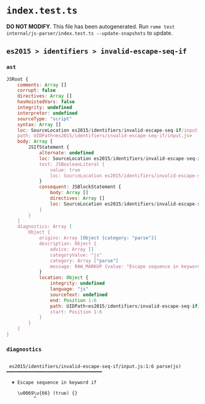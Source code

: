 # `index.test.ts`

**DO NOT MODIFY**. This file has been autogenerated. Run `rome test internal/js-parser/index.test.ts --update-snapshots` to update.

## `es2015 > identifiers > invalid-escape-seq-if`

### `ast`

```javascript
JSRoot {
	comments: Array []
	corrupt: false
	directives: Array []
	hasHoistedVars: false
	integrity: undefined
	interpreter: undefined
	sourceType: "script"
	syntax: Array []
	loc: SourceLocation es2015/identifiers/invalid-escape-seq-if/input.js 1:0-2:0
	path: UIDPath<es2015/identifiers/invalid-escape-seq-if/input.js>
	body: Array [
		JSIfStatement {
			alternate: undefined
			loc: SourceLocation es2015/identifiers/invalid-escape-seq-if/input.js 1:0-1:22
			test: JSBooleanLiteral {
				value: true
				loc: SourceLocation es2015/identifiers/invalid-escape-seq-if/input.js 1:14-1:18
			}
			consequent: JSBlockStatement {
				body: Array []
				directives: Array []
				loc: SourceLocation es2015/identifiers/invalid-escape-seq-if/input.js 1:20-1:22
			}
		}
	]
	diagnostics: Array [
		Object {
			origins: Array [Object {category: "parse"}]
			description: Object {
				advice: Array []
				categoryValue: "js"
				category: Array ["parse"]
				message: RAW_MARKUP {value: "Escape sequence in keyword <emphasis>if</emphasis>"}
			}
			location: Object {
				integrity: undefined
				language: "js"
				sourceText: undefined
				end: Position 1:6
				path: UIDPath<es2015/identifiers/invalid-escape-seq-if/input.js>
				start: Position 1:6
			}
		}
	]
}
```

### `diagnostics`

```

 es2015/identifiers/invalid-escape-seq-if/input.js:1:6 parse(js) ━━━━━━━━━━━━━━━━━━━━━━━━━━━━━━━━━━━

  ✖ Escape sequence in keyword if

    \u0069\u{66} (true) {}
          ^


```
